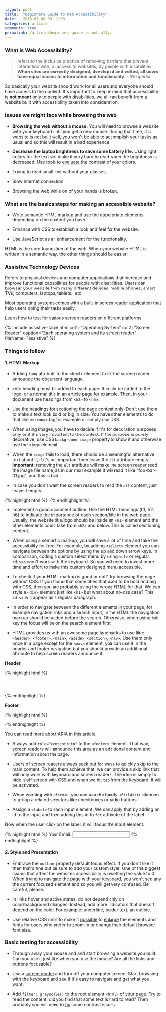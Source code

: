 ```yaml
---
layout: post
title:  "Beginners Guide to Web Accessibility"
date:   2016-07-08 09:11:03
categories: article
comments: true
permalink: /article/beginners-guide-to-web-a11y/
---
```


### What is Web Accessibility? 

> refers to the inclusive practice of removing barriers that prevent interaction with, or access to websites, by people with disabilities. **When sites are correctly designed, developed and edited, all users have equal access to information and functionality.** - Wikipedia
 
So basically your website should work for all users and everyone should have access to the content. It's important to keep in mind that accessibility is **not meant** only to people with disabilities, we all can benefit from a website built with accessibility taken into consideration. 

### Issues we might face while browsing the web

- **Browsing the web without a mouse.** You will need to browse a website with your keyboard until you get a new mouse. During that time, if a website is not built well, you won't be able to accomplish your tasks as usual and so this will result in a bad experience.

- **Decrease the laptop brightness to save some battery life.** Using light colors for the text will make it very hard to read when the brightness is decreased. Use tools to [evaluate](http://webaim.org/resources/contrastchecker/) the contrast of your colors.

- Trying to read small text without your glasses.

- Slow Internet connection.

- Browsing the web while on of your hands is broken.

### What are the basics steps for making an accessible website?

- Write semantic HTML markup and use the appropriate elements depending on the content you have.

- Enhance with CSS to establish a look and feel for the website. 

- Use JavaScript as an enhancement for the functionality. 

HTML is the core foundation of the web. When your website HTML is written in a semantic way, the other things should be easier. 

### Assistive Technology Devices

Refers to physical devices and computer applications that increase and improve functional capabilities for people with disabilities. Users can browser your website from many different devices: mobile phones, smart TVs, computers, laptops, tablets.. etc

Most operating systems comes with a built-in screen reader application that help users doing their tasks easily. 

[Learn](https://www.paciellogroup.com/blog/2015/01/basic-screen-reader-commands-for-accessibility-testing/) how to test for various screen readers on different platforms.

{% include assistive-table.html 
   col1="Operating System" 
   col2="Screen Reader" 
   caption="Each operating system and its screen reader"
   fileName="assistive"
%}

### Things to follow

#### 1. HTML Markup

- Adding `lang` attribute to the `<html>` element to let the screen reader announce the document language.

- `<h1>` heading must be added to each page. It could be added to the logo, or a normal title in an article page for example. Then, in your document use headings from `<h2>` to `<h6>`.

- Use the headings for sectioning the page content only. Don't use them to make a text look bold or big in size. You have other elements to do that like `<strong>` tag for example or simply use CSS.

- When using images, you have to decide if it's for decoration purposes only or if it's very important to the context. If the purpose is purely decorative, use CSS `background-image` property to show it and otherwise use the `<img>` element.

- When the `<img>` fails to load, there should be a meaningful alternative text about it, if it's not important then leave the `alt` attribute empty. **Important**: removing the `alt` attribute will make the screen reader read the image file name, as in our next example it will read it like "foo-bar-01.jpg", and this is bad. 

- In case you don't want the screen readers to read the `alt` content, just leave it empty.

{% highlight html %}
<img src="foo-bar-01.jpg" alt="">
{% endhighlight %}

- Implement a good document outline. Use the HTML headings (h1, h2.. h6) to indicate the importance of each section/title in the web page. Usually, the website title/logo should be inside an `<h1>` element and the other elements could take from `<h2>` and below. This is called sectioning content.

- When using a semantic markup, you will save a lot of time and take the accessibility for free. For example, by adding `<select>` element you can navigate between the options by using the up and down arrow keys. In comparison, coding a custom select menu by using `<ul>` or regular `<div>s` won't work with the keyboard. So you will need to invest more time and effort to make this custom designed menu accessible.

- To check if your HTML markup is good or not? Try browsing the page without CSS. If you found that some titles that used to be bold and big with CSS, then you are probably using the wrong HTML for that. We can style a `<div>` element just like `<h1>` but what about no-css case? This `<div>` will appear as a regular paragraph.

- In order to navigate between the different elements in your page, for example navigation links and a search input, in the HTML the navigation markup should be added before the search. Otherwise, when using `tab` key the focus will be on the search element first.

- HTML provides us with an awesome page landmarks to use like: `<header>`, `<footer>`, `<main>`, `<aside>`, `<section>`, `<nav>`. Use them only once in a page except for the `<nav>` element, you can use it in the header and footer navigation but you should provide an additional attribute to help screen readers announce it. 

**Header**

{% highlight html %}
<header>
    <nav aria-label="Main Navigation">
        <!-- nav markup here -->
    </nav>
</header>
{% endhighlight %}

**Footer**

{% highlight html %}
<footer>
    <nav aria-label="Footer Navigation">
        <!-- nav markup here -->
    </nav>
</footer>
{% endhighlight %}

You can read more about ARIA in [this](/article/intro-wai-aria/) article. 

- Always add `role="contentinfo"` to the `<footer>` element. That way, screen readers will announce this area as an additional content and information about the page.

- Users of screen readers always seek out for ways to quickly skip to the main content. To help them achieve that, we can provide a skip link that will only work with keyboard and screen readers. The idea is simply to hide it off screen with CSS and when we hit `tab` from the keyboard, it will be activated.

- When working with `<forms>`, you can use the handy `<fieldset>` element to group a related selectors like checkboxes or radio buttons.

- Assign a `<label>` to each input element. We can apply that by adding an id to the input and then adding this id to `for` attribute of the label.

Now when the user click on the label, it will focus the input element. 

{% highlight html %}
<label for="email">Your Email:</label>
<input type="email" id="email">
{% endhighlight %}


#### 2. Style and Presentation

- Embrace the `outline` property default focus effect. If you don't like it then that's fine but be sure to add your custom style. One of the biggest issues that affect the websites accessibility is resetting the value to 0. When trying to navigate the page with your keyboard, you won't see any the current focused element and so you will get very confused. Be careful, please.

- In links hover and active states, do not depend only on color/background changes. Instead, add more indicators that doesn't depend on the color. For example: underline, bolder text, an outline.

- Use relative CSS units to make it [possible](https://css-tricks.com/building-resizeable-components-relative-css-units/) to [enlarge](https://zellwk.com/blog/media-query-units) the elements and fonts for users who prefer to zoom-in or change their default browser font size.

### Basic testing for accessibility

- Through away your mouse and and start browsing a website you built. Can you use it just like when you use the mouse? Are all the links and buttons focusable? 

- Use a [screen reader](https://www.paciellogroup.com/blog/2015/01/basic-screen-reader-commands-for-accessibility-testing/) and turn off your computer screen. Start browsing with the keyboard and see if it's easy to navigate and get what you want.

- Add `filter: grayscale()` to the root element `<html>` of your page. Try to read the content, did you find that some text is hard to read? Then probably you will need to [fix](http://webaim.org/resources/contrastchecker/) some contrast issues. 


